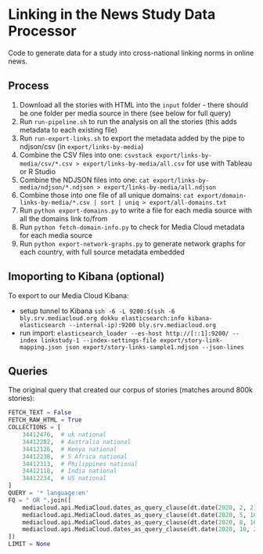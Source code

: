 Linking in the News Study Data Processor
========================================

Code to generate data for a study into cross-national linking norms in online news.

## Process

1. Download all the stories with HTML into the `input` folder - there should be one folder per media source in there (see below for full query)
2. Run `run-pipeline.sh` to run the analysis on all the stories (this adds metadata to each existing file)
3. Run `run-export-links.sh` to export the metadata added by the pipe to ndjson/csv (in `export/links-by-media`) 
4. Combine the CSV files into one: `csvstack export/links-by-media/csv/*.csv > export/links-by-media/all.csv` for use
with Tableau or R Studio
5. Combine the NDJSON files into one: `cat export/links-by-media/ndjson/*.ndjson > export/links-by-media/all.ndjson`
6. Combine those into one file of all unique domains: `cat export/domain-links-by-media/*.csv | sort | uniq > export/all-domains.txt`
7. Run `python export-domains.py` to write a file for each media source with all the domains link to/from
8. Run `python fetch-domain-info.py` to check for Media Cloud metadata for each media source 
9. Run `python export-network-graphs.py` to generate network graphs for each country, with full source metadata embedded

## Imoporting to Kibana (optional)

To export to our Media Cloud Kibana:
 * setup tunnel to Kibana `ssh -6 -L 9200:$(ssh -6 bly.srv.mediacloud.org dokku elasticsearch:info kibana-elasticsearch --internal-ip):9200 bly.srv.mediacloud.org`
 * run import: `elasticsearch_loader --es-host http://[::1]:9200/ --index linkstudy-1 --index-settings-file export/story-link-mapping.json json export/story-links-sample1.ndjson --json-lines`
 
## Queries

The original query that created our corpus of stories (matches around 800k stories):

```python
FETCH_TEXT = False
FETCH_RAW_HTML = True
COLLECTIONS = [
    34412476,  # uk national
    34412282,  # Australia national
    34412126,  # Kenya national
    34412238,  # S Africa national
    34412313,  # Philippines national
    34412118,  # India national
    34412234,  # US national
]
QUERY = '* language:en'
FQ = " OR ".join([
    mediacloud.api.MediaCloud.dates_as_query_clause(dt.date(2020, 2, 2), dt.date(2020, 2, 8)),  # inclusive
    mediacloud.api.MediaCloud.dates_as_query_clause(dt.date(2020, 5, 10), dt.date(2020, 5, 16)),  # inclusive
    mediacloud.api.MediaCloud.dates_as_query_clause(dt.date(2020, 8, 16), dt.date(2020, 8, 22)),  # inclusive
    mediacloud.api.MediaCloud.dates_as_query_clause(dt.date(2020, 10, 25), dt.date(2020, 10, 31))  # inclusive
])
LIMIT = None
```
